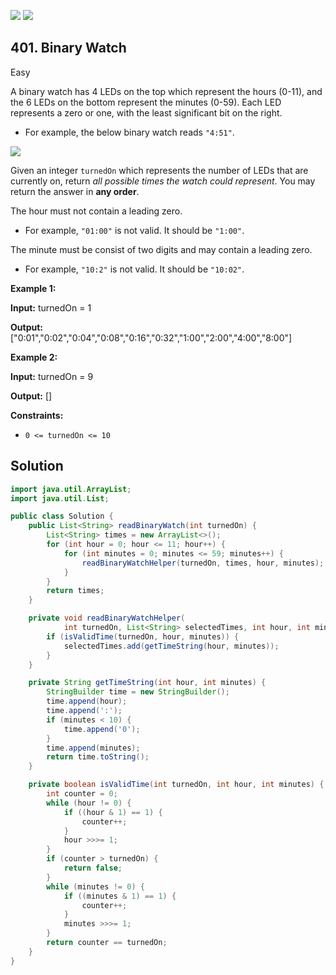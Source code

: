 [![](https://img.shields.io/github/stars/javadev/LeetCode-in-Java?label=Stars&style=flat-square)](https://github.com/javadev/LeetCode-in-Java)
[![](https://img.shields.io/github/forks/javadev/LeetCode-in-Java?label=Fork%20me%20on%20GitHub%20&style=flat-square)](https://github.com/javadev/LeetCode-in-Java/fork)

## 401\. Binary Watch

Easy

A binary watch has 4 LEDs on the top which represent the hours (0-11), and the 6 LEDs on the bottom represent the minutes (0-59). Each LED represents a zero or one, with the least significant bit on the right.

*   For example, the below binary watch reads `"4:51"`.

![](https://assets.leetcode.com/uploads/2021/04/08/binarywatch.jpg)

Given an integer `turnedOn` which represents the number of LEDs that are currently on, return _all possible times the watch could represent_. You may return the answer in **any order**.

The hour must not contain a leading zero.

*   For example, `"01:00"` is not valid. It should be `"1:00"`.

The minute must be consist of two digits and may contain a leading zero.

*   For example, `"10:2"` is not valid. It should be `"10:02"`.

**Example 1:**

**Input:** turnedOn = 1

**Output:** ["0:01","0:02","0:04","0:08","0:16","0:32","1:00","2:00","4:00","8:00"] 

**Example 2:**

**Input:** turnedOn = 9

**Output:** [] 

**Constraints:**

*   `0 <= turnedOn <= 10`

## Solution

```java
import java.util.ArrayList;
import java.util.List;

public class Solution {
    public List<String> readBinaryWatch(int turnedOn) {
        List<String> times = new ArrayList<>();
        for (int hour = 0; hour <= 11; hour++) {
            for (int minutes = 0; minutes <= 59; minutes++) {
                readBinaryWatchHelper(turnedOn, times, hour, minutes);
            }
        }
        return times;
    }

    private void readBinaryWatchHelper(
            int turnedOn, List<String> selectedTimes, int hour, int minutes) {
        if (isValidTime(turnedOn, hour, minutes)) {
            selectedTimes.add(getTimeString(hour, minutes));
        }
    }

    private String getTimeString(int hour, int minutes) {
        StringBuilder time = new StringBuilder();
        time.append(hour);
        time.append(':');
        if (minutes < 10) {
            time.append('0');
        }
        time.append(minutes);
        return time.toString();
    }

    private boolean isValidTime(int turnedOn, int hour, int minutes) {
        int counter = 0;
        while (hour != 0) {
            if ((hour & 1) == 1) {
                counter++;
            }
            hour >>>= 1;
        }
        if (counter > turnedOn) {
            return false;
        }
        while (minutes != 0) {
            if ((minutes & 1) == 1) {
                counter++;
            }
            minutes >>>= 1;
        }
        return counter == turnedOn;
    }
}
```